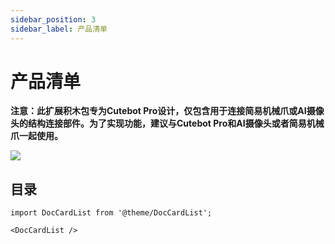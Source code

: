```yaml
---
sidebar_position: 3
sidebar_label: 产品清单
---
```


# 产品清单

**注意：此扩展积木包专为Cutebot Pro设计，仅包含用于连接简易机械爪或AI摄像头的结构连接部件。为了实现功能，建议与Cutebot Pro和AI摄像头或者简易机械爪一起使用。**

![](https://wiki-media-ef.oss-cn-hongkong.aliyuncs.com/docs/microbit/microbit-smart-car/microbit-smart-cutebot-pro/images/cutebot-pro-function-a.png)


## 目录

```mdx-code-block
import DocCardList from '@theme/DocCardList';

<DocCardList />
```

